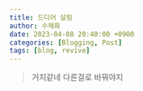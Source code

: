 ```yaml
---
title: 드디어 살림
author: 수채화
date: 2023-04-08 20:40:00 +0900
categories: [Blogging, Post]
tags: [blog, revive]
---
```


> 거지같네 다른걸로 바꿔야지